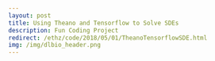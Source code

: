 ```yaml
---
layout: post
title: Using Theano and Tensorflow to Solve SDEs
description: Fun Coding Project
redirect: /ethz/code/2018/05/01/TheanoTensorflowSDE.html
img: /img/dlbio_header.png
---
```

